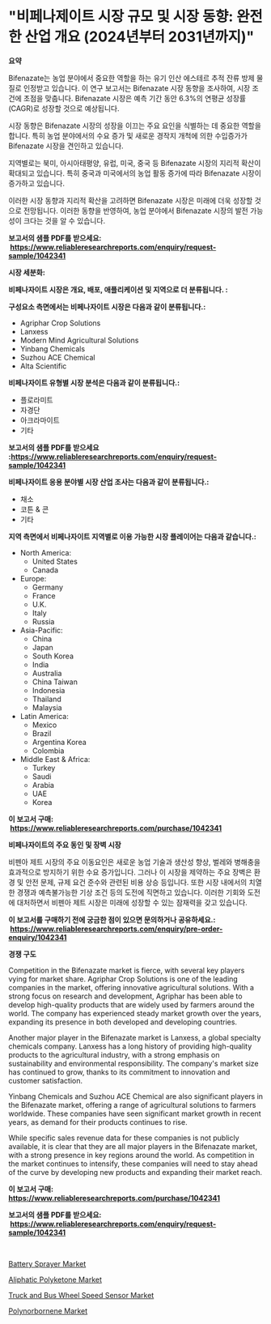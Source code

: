 <p><h1>"비페나제이트 시장 규모 및 시장 동향: 완전한 산업 개요 (2024년부터 2031년까지)"</h1></p><p><strong>요약</strong></p>
<p><p>Bifenazate는 농업 분야에서 중요한 역할을 하는 유기 인산 에스테르 추적 잔류 방제 물질로 인정받고 있습니다. 이 연구 보고서는 Bifenazate 시장 동향을 조사하여, 시장 조건에 초점을 맞춥니다. Bifenazate 시장은 예측 기간 동안 6.3%의 연평균 성장률(CAGR)로 성장할 것으로 예상됩니다.</p><p>시장 동향은 Bifenazate 시장의 성장을 이끄는 주요 요인을 식별하는 데 중요한 역할을 합니다. 특히 농업 분야에서의 수요 증가 및 새로운 경작지 개척에 의한 수입증가가 Bifenazate 시장을 견인하고 있습니다.</p><p>지역별로는 북미, 아시아태평양, 유럽, 미국, 중국 등 Bifenazate 시장의 지리적 확산이 확대되고 있습니다. 특히 중국과 미국에서의 농업 활동 증가에 따라 Bifenazate 시장이 증가하고 있습니다.</p><p>이러한 시장 동향과 지리적 확산을 고려하면 Bifenazate 시장은 미래에 더욱 성장할 것으로 전망됩니다. 이러한 동향을 반영하여, 농업 분야에서 Bifenazate 시장의 발전 가능성이 크다는 것을 알 수 있습니다.</p></p>
<p><strong>보고서의 샘플 PDF를 받으세요: &nbsp;<a href="https://www.reliableresearchreports.com/enquiry/request-sample/1042341">https://www.reliableresearchreports.com/enquiry/request-sample/1042341</a></strong></p>
<p><strong>시장 세분화:</strong></p>
<p><strong> 비페나자이트 시장은 개요, 배포, 애플리케이션 및 지역으로 더 분류됩니다. :</strong></p>
<p><strong>구성요소 측면에서는 비페나자이트 시장은 다음과 같이 분류됩니다.:</strong></p>
<p><ul><li>Agriphar Crop Solutions</li><li>Lanxess</li><li>Modern Mind Agricultural Solutions</li><li>Yinbang Chemicals</li><li>Suzhou ACE Chemical</li><li>Alta Scientific</li></ul></p>
<p><strong> 비페나자이트 유형별 시장 분석은 다음과 같이 분류됩니다.:</strong></p>
<p><ul><li>플로라미트</li><li>자경단</li><li>아크라마이트</li><li>기타</li></ul></p>
<p><strong>보고서의 샘플 PDF를 받으세요 :<a href="https://www.reliableresearchreports.com/enquiry/request-sample/1042341">https://www.reliableresearchreports.com/enquiry/request-sample/1042341</a></strong></p>
<p><strong> 비페나자이트 응용 분야별 시장 산업 조사는 다음과 같이 분류됩니다.:</strong></p>
<p><ul><li>채소</li><li>코튼 & 콘</li><li>기타</li></ul></p>
<p><strong>지역 측면에서 비페나자이트 지역별로 이용 가능한 시장 플레이어는 다음과 같습니다.:</strong></p>
<p><ul>
    <li>
        North America:
        <ul>
            <li>United States</li>
            <li>Canada</li>
        </ul>
    </li>
    <li>
        Europe:
        <ul>
            <li>Germany</li>
            <li>France</li>
            <li>U.K.</li>
            <li>Italy</li>
            <li>Russia</li>
        </ul>
    </li>
    <li>
        Asia-Pacific:
        <ul>
            <li>China</li>
            <li>Japan</li>
            <li>South Korea</li>
            <li>India</li>
            <li>Australia</li>
            <li>China Taiwan</li>
            <li>Indonesia</li>
            <li>Thailand</li>
            <li>Malaysia</li>
        </ul>
    </li>
    <li>
        Latin America:
        <ul>
            <li>Mexico</li>
            <li>Brazil</li>
            <li>Argentina Korea</li>
            <li>Colombia</li>
        </ul>
    </li>
    <li>
        Middle East & Africa:
        <ul>
            <li>Turkey</li>
            <li>Saudi</li>
            <li>Arabia</li>
            <li>UAE</li>
            <li>Korea</li>
        </ul>
    </li>
    </ul></p>
<p><strong>이 보고서 구매: &nbsp;<a href="https://www.reliableresearchreports.com/purchase/1042341">https://www.reliableresearchreports.com/purchase/1042341</a></strong></p>
<p><strong>비페나자이트의 주요 동인 및 장벽 시장</strong></p>
<p><p>비펜아 제트 시장의 주요 이동요인은 새로운 농업 기술과 생산성 향상, 벌레와 병해충을 효과적으로 방지하기 위한 수요 증가입니다. 그러나 이 시장을 제약하는 주요 장벽은 환경 및 안전 문제, 규제 요건 준수와 관련된 비용 상승 등입니다. 또한 시장 내에서의 치열한 경쟁과 예측불가능한 기상 조건 등의 도전에 직면하고 있습니다. 이러한 기회와 도전에 대처하면서 비펜아 제트 시장은 미래에 성장할 수 있는 잠재력을 갖고 있습니다.</p></p>
<p><strong>이 보고서를 구매하기 전에 궁금한 점이 있으면 문의하거나 공유하세요.: &nbsp;<a href="https://www.reliableresearchreports.com/enquiry/pre-order-enquiry/1042341">https://www.reliableresearchreports.com/enquiry/pre-order-enquiry/1042341</a></strong></p>
<p><strong>경쟁 구도</strong></p>
<p><p>Competition in the Bifenazate market is fierce, with several key players vying for market share. Agriphar Crop Solutions is one of the leading companies in the market, offering innovative agricultural solutions. With a strong focus on research and development, Agriphar has been able to develop high-quality products that are widely used by farmers around the world. The company has experienced steady market growth over the years, expanding its presence in both developed and developing countries.</p><p>Another major player in the Bifenazate market is Lanxess, a global specialty chemicals company. Lanxess has a long history of providing high-quality products to the agricultural industry, with a strong emphasis on sustainability and environmental responsibility. The company's market size has continued to grow, thanks to its commitment to innovation and customer satisfaction.</p><p>Yinbang Chemicals and Suzhou ACE Chemical are also significant players in the Bifenazate market, offering a range of agricultural solutions to farmers worldwide. These companies have seen significant market growth in recent years, as demand for their products continues to rise.</p><p>While specific sales revenue data for these companies is not publicly available, it is clear that they are all major players in the Bifenazate market, with a strong presence in key regions around the world. As competition in the market continues to intensify, these companies will need to stay ahead of the curve by developing new products and expanding their market reach.</p></p>
<p><strong>이 보고서 구매: &nbsp; <a href="https://www.reliableresearchreports.com/purchase/1042341">https://www.reliableresearchreports.com/purchase/1042341</a></strong></p>
<p><strong>보고서의 샘플 PDF를 받으세요: &nbsp;<a href="https://www.reliableresearchreports.com/enquiry/request-sample/1042341">https://www.reliableresearchreports.com/enquiry/request-sample/1042341</a></strong><strong></strong></p>
<p>&nbsp;</p>
<p><p><a href="https://skillful-vermicelli-b89.notion.site/Battery-Sprayer-Market-Research-Report-Reveals-The-Latest-Trends-And-Opportunities-of-this-Market-fo-c3625e5b6eb5438dbd18760dac3f2592">Battery Sprayer Market</a></p><p><a href="https://github.com/beatblasta/Market-Research-Report-List-2/blob/main/aliphatic-polyketone-market.md">Aliphatic Polyketone Market</a></p><p><a href="https://view.publitas.com/reportprime-1/truck-and-bus-wheel-speed-sensor-market-research-report-provides-critical-insights-that-can-help-shape-business-development-and-investment-strategies/">Truck and Bus Wheel Speed Sensor Market</a></p><p><a href="https://github.com/angelajermaine/Market-Research-Report-List-2/blob/main/polynorbornene-market.md">Polynorbornene Market</a></p></p>